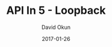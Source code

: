 ---
title: "API In 5 - Loopback"
date: 2017-01-26
author: David Okun
geo: New York City, NY, USA
location: Javascript.NYC
slide_url: https://speakerdeck.com/dokun1/api-in-5-loopback
location_url: https://www.meetup.com/JS-NYC/
---